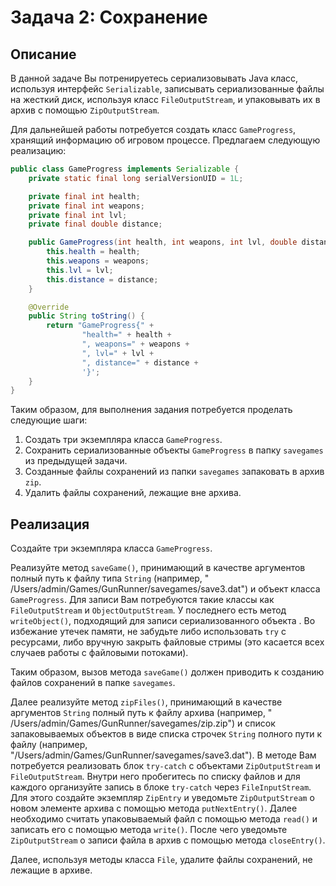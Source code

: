 # Задача 2: Сохранение

## Описание

В данной задаче Вы потренируетесь сериализовывать Java класс, используя интерфейс `Serializable`, записывать
сериализованные файлы на жесткий диск, используя класс `FileOutputStream`, и упаковывать их в архив с
помощью `ZipOutputStream`.

Для дальнейшей работы потребуется создать класс `GameProgress`, хранящий информацию об игровом процессе. Предлагаем
следующую реализацию:

```java
public class GameProgress implements Serializable {
    private static final long serialVersionUID = 1L;

    private final int health;
    private final int weapons;
    private final int lvl;
    private final double distance;

    public GameProgress(int health, int weapons, int lvl, double distance) {
        this.health = health;
        this.weapons = weapons;
        this.lvl = lvl;
        this.distance = distance;
    }

    @Override
    public String toString() {
        return "GameProgress{" +
                "health=" + health +
                ", weapons=" + weapons +
                ", lvl=" + lvl +
                ", distance=" + distance +
                '}';
    }
}
```

Таким образом, для выполнения задания потребуется проделать следующие шаги:

1. Создать три экземпляра класса `GameProgress`.
2. Сохранить сериализованные объекты `GameProgress` в папку `savegames` из предыдущей задачи.
3. Созданные файлы сохранений из папки `savegames` запаковать в архив `zip`.
4. Удалить файлы сохранений, лежащие вне архива.

## Реализация

Создайте три экземпляра класса `GameProgress`.

Реализуйте метод `saveGame()`, принимающий в качестве аргументов полный путь к файлу типа `String` (например, "
/Users/admin/Games/GunRunner/savegames/save3.dat") и объект класса `GameProgress`. Для записи Вам потребуются такие
классы как `FileOutputStream` и `ObjectOutputStream`. У последнего есть метод `writeObject()`, подходящий для записи
сериализованного объекта . Во избежание утечек памяти, не забудьте либо использовать `try` с ресурсами, либо вручную
закрыть файловые стримы (это касается всех случаев работы с файловыми потоками).

Таким образом, вызов метода `saveGame()` должен приводить к созданию файлов сохранений в папке `savegames`.

Далее реализуйте метод `zipFiles()`, принимающий в качестве аргументов `String` полный путь к файлу архива (например, "
/Users/admin/Games/GunRunner/savegames/zip.zip") и список запаковываемых объектов в виде списка строчек `String` полного
пути к файлу (например, "/Users/admin/Games/GunRunner/savegames/save3.dat"). В методе Вам потребуется реализовать
блок `try-catch` с объектами `ZipOutputStream` и `FileOutputStream`. Внутри него пробегитесь по списку файлов и для
каждого организуйте запись в блоке `try-catch` через `FileInputStream`. Для этого создайте экземпляр `ZipEntry` и
уведомьте `ZipOutputStream` о новом элементе архива с помощью метода `putNextEntry()`. Далее необходимо считать
упаковываемый файл с помощью метода `read()` и записать его с помощью метода `write()`. После чего
уведомьте `ZipOutputStream` о записи файла в архив с помощью метода `closeEntry()`.

Далее, используя методы класса `File`, удалите файлы сохранений, не лежащие в архиве.